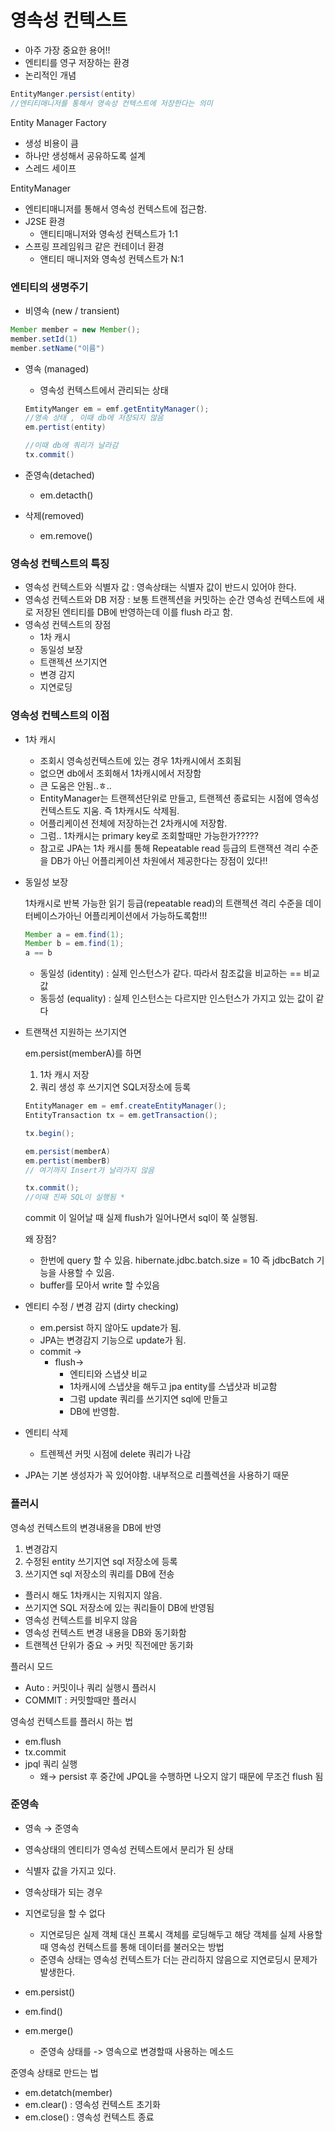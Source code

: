 # 영속성 컨텍스트

- 아주 가장 중요한 용어!!
- 엔티티를 영구 저장하는 환경
- 논리적인 개념

```java
EntityManger.persist(entity)
//엔티티매니저를 통해서 영속성 컨텍스트에 저장한다는 의미
```

Entity Manager Factory 

- 생성 비용이 큼 
- 하나만 생성해서 공유하도록 설계
- 스레드 세이프

EntityManager

- 엔티티매니저를 통해서 영속성 컨텍스트에 접근함.
- J2SE 환경
    - 앤티티매니저와 영속성 컨텍스트가 1:1
- 스프링 프레임워크 같은 컨테이너 환경
    - 앤티티 매니저와 영속성 컨텍스트가 N:1

### 엔티티의 생명주기

- 비영속 (new / transient)

```java
Member member = new Member();
member.setId(1)
member.setName("이름")
```

- 영속 (managed)
    - 영속성 컨텍스트에서 관리되는 상태

    ```java
    EmtityManger em = emf.getEntityManager();
    //영속 상태 , 이때 db에 저장되지 않음
    em.pertist(entity)

    //이때 db에 쿼리가 날라감
    tx.commit()
    ```

- 준영속(detached)
    - em.detacth()
- 삭제(removed)
    - em.remove()
    
    
    
### 영속성 컨텍스트의 특징
- 영속성 컨텍스트와 식별자 값 : 영속상태는 식별자 값이 반드시 있어야 한다.
- 영속성 컨텍스트와 DB 저장 : 보통 트랜젝션을 커밋하는 순간 영속성 컨텍스트에 새로 저장된 엔티티를 DB에 반영하는데 이를 flush 라고 함. 
- 영속성 컨텍스트의 장점
    - 1차 캐시
    - 동일성 보장
    - 트랜젝션 쓰기지연
    - 변경 감지
    - 지연로딩    

### 영속성 컨텍스트의 이점

- 1차 캐시

    - 조회시 영속성컨텍스트에 있는 경우 1차캐시에서 조회됨
    - 없으면 db에서 조회해서 1차캐시에서 저장함
    - 큰 도움은 안됨..ㅎ..
    - EntityManager는 트랜젝션단위로 만들고,  트랜젝션 종료되는 시점에 영속성 컨텍스트도 지움. 즉 1차캐시도 삭제됨.
    - 어플리케이션 전체에 저장하는건 2차캐시에 저장함.
    - 그럼.. 1차캐시는 primary key로 조회할때만 가능한가?????
    * 참고로 JPA는 1차 캐시를 통해 Repeatable read 등급의 트랜잭션 격리 수준을 DB가 아닌 어플리케이션 차원에서 제공한다는 장점이 있다!!  
    
- 동일성 보장

    1차캐시로 반복 가능한 읽기 등급(repeatable read)의 트랜젝션 격리 수준을 데이터베이스가아닌 어플리케이션에서 가능하도록함!!! 

    ```java
    Member a = em.find(1);
    Member b = em.find(1);
    a == b
    ```
  
  * 동일성 (identity) : 실제 인스턴스가 같다. 따라서 참조값을 비교하는 == 비교값
  * 동등성 (equality) : 실제 인스턴스는 다르지만 인스턴스가 가지고 있는 값이 같다 
  

- 트랜잭션 지원하는 쓰기지연

    em.persist(memberA)를 하면

    1. 1차 캐시 저장
    2. 쿼리 생성 후 쓰기지연 SQL저장소에 등록 

    ```java
    EntityManager em = emf.createEntityManager();
    EntityTransaction tx = em.getTransaction();

    tx.begin();

    em.persist(memberA)
    em.pertist(memberB)
    // 여기까지 Insert가 날라가지 않음

    tx.commit();
    //이때 진짜 SQL이 실행됨 *
    ```

    commit 이 일어날 때 실제 flush가 일어나면서 sql이 쭉 실행됨.

    왜 장점?

    - 한번에 query 할 수 있음. hibernate.jdbc.batch.size = 10 즉 jdbcBatch 기능을 사용할 수 있음.
    - buffer를 모아서 write 할 수있음

- 엔티티 수정 / 변경 감지 (dirty checking)
    - em.persist 하지 않아도 update가 됨.
    - JPA는 변경감지 기능으로 update가 됨.
    - commit →
        - flush→
            - 엔티티와 스냅샷 비교
            - 1차캐시에 스냅샷을 해두고 jpa entity를 스냅샷과 비교함
            - 그럼 update 쿼리를 쓰기지연 sql에 만들고
            - DB에 반영함.

- 엔티티 삭제
    - 트렌젝션 커밋 시점에 delete 쿼리가 나감

- JPA는 기본 생성자가 꼭 있어야함. 내부적으로 리플렉션을 사용하기 때문

### 플러시

영속성 컨텍스트의 변경내용을 DB에 반영

1. 변경감지
2. 수정된 entity 쓰기지연 sql 저장소에 등록
3. 쓰기지연 sql 저장소의 쿼리를 DB에 전송

- 플러시 해도 1차캐시는 지워지지 않음.
- 쓰기지연 SQL 저장소에 있는 쿼리들이 DB에 반영됨
- 영속성 컨텍스트를 비우지 않음
- 영속성 컨텍스트 변경 내용을 DB와 동기화함
- 트랜젝션 단위가 중요 → 커밋 직전에만 동기화 

플러시 모드

- Auto : 커밋이나 쿼리 실행시 플러시
- COMMIT : 커밋할때만 플러시

영속성 컨텍스트를 플러시 하는 법

- em.flush
- tx.commit
- jpql 쿼리 실행
    - 왜→ persist 후 중간에 JPQL을 수행하면 나오지 않기 때문에 무조건 flush 됨

### 준영속

- 영속 → 준영속
- 영속상태의 엔티티가 영속성 컨텍스트에서 분리가 된 상태
- 식별자 값을 가지고 있다. 
- 영속상태가 되는 경우
- 지연로딩을 할 수 없다
    - 지연로딩은 실제 객체 대신 프록시 객체를 로딩해두고 해당 객체를 실제 사용할때 영속성 컨텍스트를 통해 데이터를 불러오는 방법
    - 준영속 상태는 영속성 컨텍스트가 더는 관리하지 않음으로 지연로딩시 문제가 발생한다. 

- em.persist()
- em.find()
- em.merge()
    - 준영속 상태를 -> 영속으로 변경할때 사용하는 메소드 

준영속 상태로 만드는 법

- em.detatch(member)
- em.clear() : 영속성 컨텍스트 초기화
- em.close() : 영속성 컨텍스트 종료

